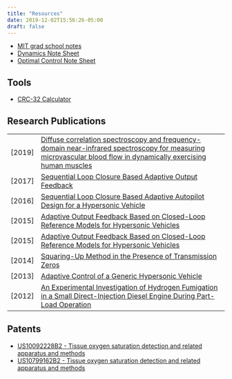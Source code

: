 ```yaml
---
title: "Resources"
date: 2019-12-02T15:56:26-05:00
draft: false
---
```


* <a href="../mit-notes.pdf" target="_blank">MIT grad school notes</a>
* <a href="../dynamics-note-sheet.pdf" target="_blank">Dynamics Note Sheet</a>
* <a href="../optimal-control-note-sheet.pdf" target="_blank">Optimal Control Note Sheet</a>

## Tools

* <a href="../crc-calculator">CRC-32 Calculator</a>

## Research Publications

<table>
  <tr>
    <td>
      [2019]
    </td>
    <td>
      <a href="https://www.physiology.org/doi/abs/10.1152/japplphysiol.00324.2019" target="_blank">
        Diffuse correlation spectroscopy and frequency-domain near-infrared spectroscopy for measuring microvascular blood flow in dynamically exercising human muscles
      </a>
    </td>
  </tr>
  <tr>
    <td>
      [2017]
    </td>
    <td>
      <a href="../research/sequential-journal-2017.pdf" target="_blank">
        Sequential Loop Closure Based Adaptive Output Feedback
      </a>
    </td>
  </tr>
  <tr>
    <td>
      [2016]
    </td>
    <td>
      <a href="../research/sequential-conf-2016.pdf" target="_blank">
        Sequential Loop Closure Based Adaptive Autopilot Design for a Hypersonic Vehicle
      </a>
    </td>
  </tr>
  <tr>
    <td>
      [2015]
    </td>
    <td>
      <a href="../research/output-journal-2015.pdf" target="_blank">
        Adaptive Output Feedback Based on Closed-Loop Reference Models for Hypersonic Vehicles
      </a>
    </td>
  </tr>
  <tr>
    <td>
      [2015]
    </td>
    <td>
      <a href="../research/output-conf-2015.pdf" target="_blank">
        Adaptive Output Feedback Based on Closed-Loop Reference Models for Hypersonic Vehicles
      </a>
    </td>
  </tr>
  <tr>
    <td>
      [2014]
    </td>
    <td>
      <a href="https://doi.org/10.3182/20140824-6-ZA-1003.02658" target="_blank">
        Squaring-Up Method in the Presence of Transmission Zeros
      </a>
    </td>
  </tr>
  <tr>
    <td>
      [2013]
    </td>
    <td>
      <a href="../research/adaptive-2013.pdf" target="_blank">
        Adaptive Control of a Generic Hypersonic Vehicle
      </a>
    </td>
  </tr>
  <tr>
    <td>
      [2012]
    </td>
    <td>
      <a href="https://doi.org/10.1115/ICEF2011-60020" target="_blank">
        An Experimental Investigation of Hydrogen Fumigation in a Small Direct-Injection Diesel Engine During Part-Load Operation
      </a>
    </td>
  </tr>
</table>

## Patents

* [US10092228B2 - Tissue oxygen saturation detection and related apparatus and methods](https://patents.google.com/patent/US10092228B2)
* [US10799162B2 - Tissue oxygen saturation detection and related apparatus and methods](https://patents.google.com/patent/US10799162B2)
